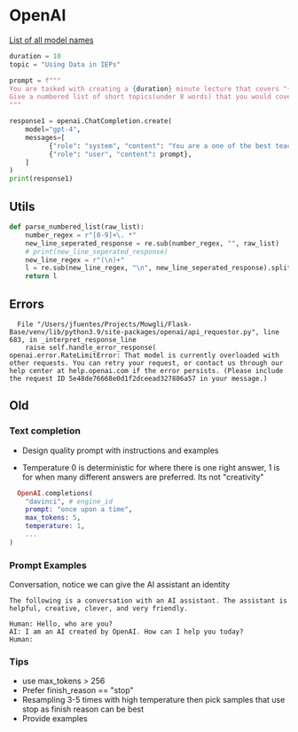 # OpenAI

[List of all model names](https://platform.openai.com/docs/models/model-endpoint-compatibility)

```python
duration = 10
topic = "Using Data in IEPs"

prompt = f"""
You are tasked with creating a {duration} minute lecture that covers "{topic}". 
Give a numbered list of short topics(under 8 words) that you would cover in this lecture:
"""

response1 = openai.ChatCompletion.create(
    model="gpt-4",
    messages=[
          {"role": "system", "content": "You are a one of the best teachers for adult students and seek to be educational and interesting."},
          {"role": "user", "content": prompt},
    ]
)
print(response1)
```

## Utils

```python
def parse_numbered_list(raw_list):
    number_regex = r"[0-9]+\. *"
    new_line_seperated_response = re.sub(number_regex, "", raw_list)
    # print(new_line_seperated_response)
    new_line_regex = r"(\n)+"
    l = re.sub(new_line_regex, "\n", new_line_seperated_response).split("\n")
    return l
```

## Errors

```
  File "/Users/jfuentes/Projects/Mowgli/Flask-Base/venv/lib/python3.9/site-packages/openai/api_requestor.py", line 683, in _interpret_response_line
    raise self.handle_error_response(
openai.error.RateLimitError: That model is currently overloaded with other requests. You can retry your request, or contact us through our help center at help.openai.com if the error persists. (Please include the request ID 5e48de76668e0d1f2dceead327886a57 in your message.)
```

## Old

### Text completion

- Design quality prompt with instructions and examples

- Temperature 0 is deterministic for where there is one right answer, 1 is for when many different answers are preferred. Its not "creativity"

```elixir
  OpenAI.completions(
    "davinci", # engine_id
    prompt: "once upon a time",
    max_tokens: 5,
    temperature: 1,
    ...
)
```

### Prompt Examples

Conversation, notice we can give the AI assistant an identity

```
The following is a conversation with an AI assistant. The assistant is helpful, creative, clever, and very friendly.

Human: Hello, who are you?
AI: I am an AI created by OpenAI. How can I help you today?
Human:
```

### Tips

- use max_tokens > 256
- Prefer finish_reason == "stop"
- Resampling 3-5 times with high temperature then pick samples that use stop as finish reason can be best
- Provide examples